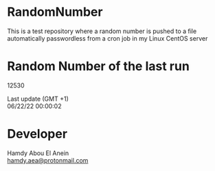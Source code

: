 # RandomNumber    
This is a test repository where a random number is pushed to a file automatically passwordless from a cron job in my Linux CentOS server    
# Random Number of the last run   
12530
      
Last update (GMT +1)    
06/22/22 00:00:02
# Developer    
Hamdy Abou El Anein   
hamdy.aea@protonmail.com
